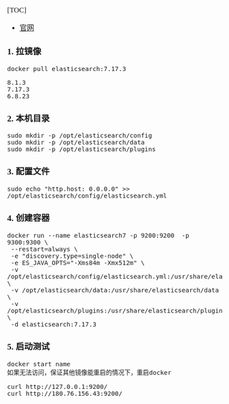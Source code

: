 <span  style="font-family: Simsun,serif; font-size: 17px; ">


[TOC]

- [官网](https://hub.docker.com/_/elasticsearch)

### 1. 拉镜像

~~~
docker pull elasticsearch:7.17.3

8.1.3
7.17.3
6.8.23
~~~

### 2. 本机目录

~~~
sudo mkdir -p /opt/elasticsearch/config
sudo mkdir -p /opt/elasticsearch/data
sudo mkdir -p /opt/elasticsearch/plugins
~~~

### 3. 配置文件

~~~
sudo echo "http.host: 0.0.0.0" >> /opt/elasticsearch/config/elasticsearch.yml
~~~


### 4. 创建容器

~~~
docker run --name elasticsearch7 -p 9200:9200  -p 9300:9300 \
 --restart=always \
 -e "discovery.type=single-node" \
 -e ES_JAVA_OPTS="-Xms84m -Xmx512m" \
 -v /opt/elasticsearch/config/elasticsearch.yml:/usr/share/elasticsearch/config/elasticsearch.yml \
 -v /opt/elasticsearch/data:/usr/share/elasticsearch/data \
 -v /opt/elasticsearch/plugins:/usr/share/elasticsearch/plugins \
 -d elasticsearch:7.17.3
~~~

### 5. 启动测试

~~~
docker start name
如果无法访问，保证其他镜像能重启的情况下，重启docker

curl http://127.0.0.1:9200/
curl http://180.76.156.43:9200/
~~~

</span>